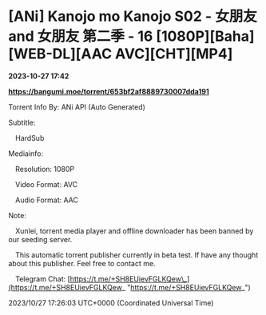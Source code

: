 # [ANi] Kanojo mo Kanojo S02 - 女朋友 and 女朋友 第二季 - 16 [1080P][Baha][WEB-DL][AAC AVC][CHT][MP4]

**2023-10-27 17:42**

**https://bangumi.moe/torrent/653bf2af8889730007dda191**

Torrent Info By: ANi API (Auto Generated)

Subtitle:

 HardSub

Mediainfo:

 Resolution: 1080P

 Video Format: AVC

 Audio Format: AAC

  

Note:

 Xunlei, torrent media player and offline downloader has been banned by our seeding server.

 This automatic torrent publisher currently in beta test. If have any thought about this publisher. Feel free to contact me.

 Telegram Chat: [https://t.me/+SH8EUievFGLKQew\_](https://t.me/+SH8EUievFGLKQew_ "https://t.me/+SH8EUievFGLKQew_")

2023/10/27 17:26:03 UTC+0000 (Coordinated Universal Time)